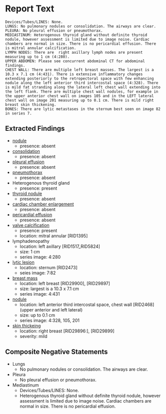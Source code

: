 # Report Text

```text
Devices/Tubes/LINES: None.
LUNGS: No pulmonary nodules or consolidation. The airways are clear.
PLEURA: No pleural effusion or pneumothorax.
MEDIASTINUM: Heterogenous thyroid gland without definite thyroid nodule, however assessment is limited due to image noise. Cardiac chambers are normal in size. There is no pericardial effusion. There is mitral annular calcification.
LYMPH NODES: There are  right axillary lymph nodes are present measuring up to 1 cm (4:280).
UPPER ABDOMEN: Please see concurrent abdominal CT for abdominal findings.
CHEST WALL: There are multiple left breast masses. The largest is a 10.3 x 7.1 cm (4:431). There is extensive inflammatory changes extending posteriorly to the retropectoral space with few enhancing nodule along the left anterior third intercostal space (4:328). There is mild fat stranding along the lateral left chest wall extending into the left flank. There are multiple chest wall nodules, for example in the upper anterior chest wall on images 105 and in the LEFT lateral chest wall on image 201 measuring up to 0.1 cm. There is mild right breast skin thickening.
BONES: There are lytic metastases in the sternum best seen on image 82 in series 7.
```

## Extracted Findings

- [nodule](../../definitions/hood/pulmonary-nodule.md)
  - presence: absent
- [consolidation](../../definitions/smartreporting/consolidation.txt)
  - presence: absent
- [pleural effusion](../../definitions/hood/pleural-effusion.md)
  - presence: absent
- [pneumothorax](../../definitions/hood/pneumothorax.md)
  - presence: absent
- Heterogenous thyroid gland
  - presence: present
- [thyroid nodule](../../definitions/hood/thyroid-nodule.md)
  - presence: absent
- [cardiac chamber enlargement](../../definitions/upmedic/Cardiomegaly.cde.md)
  - presence: absent
- [pericardial effusion](../../definitions/hood/pericardial-effusion.md)
  - presence: absent
- [valve calcification](../../definitions/nuance/mitral_or_aortic_valve_calcification.json)
  - presence: present
  - location: mitral annular \[RID1395\]
- lymphadenopathy
  - location: left axillary \[RID1517_RID5824\]
  - size: 1 cm
  - series image: 4:280
- [lytic lesion](../../definitions/hood/lytic-lesion.md)
  - location: sternum \[RID2473\]
  - seies image: 7:82
- [breast mass](../../definitions/hood/breast-mass.md)
  - location: left breast \[RID29900\], \[RID29897\]
  - size: largest is a 10.3 x 7.1 cm
  - series image: 4:431
- [nodule](../../definitions/hood/pulmonary-nodule.md)
  - location: left anterior third intercostal space, chest wall \[RID2468\] (upper anterior and left lateral)
  - size: up to 0.1 cm
  - series image: 4:328, 105, 201
- [skin thickeing](../../definitions/hood/breast-skin-thickening.md)
  - location: right breast \[RID29896:\], \[RID29899\]
  - severity: mild
  
## Composite Negative Statements

- Lungs
  - No pulmonary nodules or consolidation. The airways are clear.
- Pleura
  - No pleural effusion or pneumothorax.
- Mediastinum
  - Devices/Tubes/LINES: None.
  - Heterogenous thyroid gland without definite thyroid nodule, however assessment is limited due to image noise. Cardiac chambers are normal in size. There is no pericardial effusion.
  